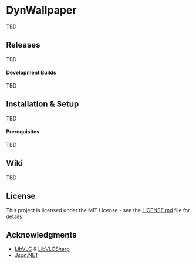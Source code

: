 # DynWallpaper
TBD

## Releases
TBD

#### Development Builds
TBD

## Installation & Setup
TBD

#### Prerequisites
TBD

## Wiki 
TBD

## License

This project is licensed under the MIT License - see the [LICENSE.md](LICENSE.md) file for details

## Acknowledgments

* [LibVLC](https://code.videolan.org/videolan/libvlc-nuget) & [LibVLCSharp](https://code.videolan.org/videolan/LibVLCSharp)
* [Json.NET](https://github.com/JamesNK/Newtonsoft.Json)